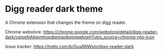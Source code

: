 # Digg reader dark theme

A Chrome extension that changes the theme on digg reader.

Chrome webstore: https://chrome.google.com/webstore/detail/digg-reader-dark/ceipefohbipmhopdpmjgolkpjmpeknph?utm_source=chrome-ntp-icon

Issue tracker: https://trello.com/b/Gus8NWsm/digg-reader-dark
